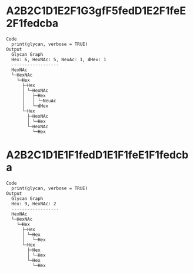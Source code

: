 # A2B2C1D1E2F1G3gfF5fedD1E2F1feE2F1fedcba

    Code
      print(glycan, verbose = TRUE)
    Output
      Glycan Graph
      Hex: 6, HexNAc: 5, NeuAc: 1, dHex: 1
      ------------------
      HexNAc
      └─HexNAc
        └─Hex
          ├─Hex
          │ └─HexNAc
          │   ├─Hex
          │   │ └─NeuAc
          │   └─dHex
          └─Hex
            ├─HexNAc
            │ └─Hex
            └─HexNAc
              └─Hex

# A2B2C1D1E1F1fedD1E1F1feE1F1fedcba

    Code
      print(glycan, verbose = TRUE)
    Output
      Glycan Graph
      Hex: 9, HexNAc: 2
      ------------------
      HexNAc
      └─HexNAc
        └─Hex
          ├─Hex
          │ └─Hex
          │   └─Hex
          └─Hex
            ├─Hex
            │ └─Hex
            └─Hex
              └─Hex

